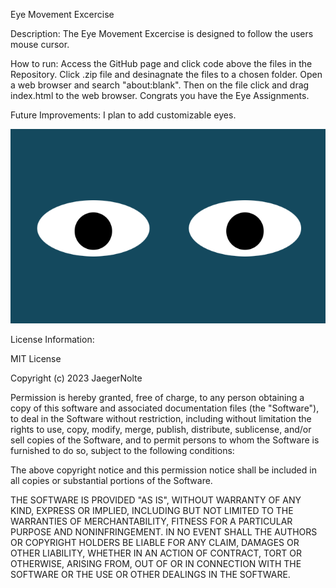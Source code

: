 Eye Movement Excercise

Description: The Eye Movement Excercise is designed to follow the users mouse cursor.

How to run: Access the GitHub page and click code above the files in the Repository.
Click .zip file and desinagnate the files to a chosen folder. Open a web browser and search "about:blank". Then on the file click and drag index.html to the web browser. Congrats you have the Eye Assignments.

Future Improvements: I plan to add customizable eyes.

<img src="./eyes.png">

License Information:

MIT License

Copyright (c) 2023 JaegerNolte

Permission is hereby granted, free of charge, to any person obtaining a copy
of this software and associated documentation files (the "Software"), to deal
in the Software without restriction, including without limitation the rights
to use, copy, modify, merge, publish, distribute, sublicense, and/or sell
copies of the Software, and to permit persons to whom the Software is
furnished to do so, subject to the following conditions:

The above copyright notice and this permission notice shall be included in all
copies or substantial portions of the Software.

THE SOFTWARE IS PROVIDED "AS IS", WITHOUT WARRANTY OF ANY KIND, EXPRESS OR
IMPLIED, INCLUDING BUT NOT LIMITED TO THE WARRANTIES OF MERCHANTABILITY,
FITNESS FOR A PARTICULAR PURPOSE AND NONINFRINGEMENT. IN NO EVENT SHALL THE
AUTHORS OR COPYRIGHT HOLDERS BE LIABLE FOR ANY CLAIM, DAMAGES OR OTHER
LIABILITY, WHETHER IN AN ACTION OF CONTRACT, TORT OR OTHERWISE, ARISING FROM,
OUT OF OR IN CONNECTION WITH THE SOFTWARE OR THE USE OR OTHER DEALINGS IN THE
SOFTWARE.